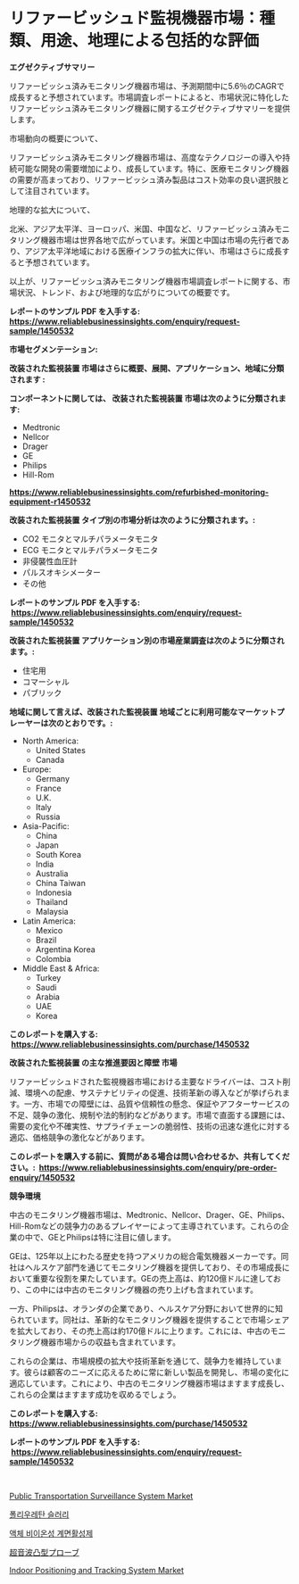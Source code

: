 <p><h1>リファービッシュド監視機器市場：種類、用途、地理による包括的な評価</h1></p><p><strong>エグゼクティブサマリー</strong></p>
<p><p>リファービッシュ済みモニタリング機器市場は、予測期間中に5.6％のCAGRで成長すると予想されています。市場調査レポートによると、市場状況に特化したリファービッシュ済みモニタリング機器に関するエグゼクティブサマリーを提供します。</p><p>市場動向の概要について、</p><p>リファービッシュ済みモニタリング機器市場は、高度なテクノロジーの導入や持続可能な開発の需要増加により、成長しています。特に、医療モニタリング機器の需要が高まっており、リファービッシュ済み製品はコスト効率の良い選択肢として注目されています。</p><p>地理的な拡大について、</p><p>北米、アジア太平洋、ヨーロッパ、米国、中国など、リファービッシュ済みモニタリング機器市場は世界各地で広がっています。米国と中国は市場の先行者であり、アジア太平洋地域における医療インフラの拡大に伴い、市場はさらに成長すると予想されています。</p><p>以上が、リファービッシュ済みモニタリング機器市場調査レポートに関する、市場状況、トレンド、および地理的な広がりについての概要です。</p></p>
<p><strong>レポートのサンプル PDF を入手する: <a href="https://www.reliablebusinessinsights.com/enquiry/request-sample/1450532">https://www.reliablebusinessinsights.com/enquiry/request-sample/1450532</a></strong></p>
<p><strong>市場セグメンテーション:</strong></p>
<p><strong> 改装された監視装置 市場はさらに概要、展開、アプリケーション、地域に分類されます :</strong></p>
<p><strong>コンポーネントに関しては、 改装された監視装置 市場は次のように分類されます: &nbsp;</strong></p>
<p><ul><li>Medtronic</li><li>Nellcor</li><li>Drager</li><li>GE</li><li>Philips</li><li>Hill-Rom</li></ul></p>
<p><strong><a href="https://www.reliablebusinessinsights.com/refurbished-monitoring-equipment-r1450532">https://www.reliablebusinessinsights.com/refurbished-monitoring-equipment-r1450532</a></strong></p>
<p><strong> 改装された監視装置 タイプ別の市場分析は次のように分類されます。:</strong></p>
<p><ul><li>CO2 モニタとマルチパラメータモニタ</li><li>ECG モニタとマルチパラメータモニタ</li><li>非侵襲性血圧計</li><li>パルスオキシメーター</li><li>その他</li></ul></p>
<p><strong>レポートのサンプル PDF を入手する: &nbsp;<a href="https://www.reliablebusinessinsights.com/enquiry/request-sample/1450532">https://www.reliablebusinessinsights.com/enquiry/request-sample/1450532</a></strong></p>
<p><strong> 改装された監視装置 アプリケーション別の市場産業調査は次のように分類されます。:</strong></p>
<p><ul><li>住宅用</li><li>コマーシャル</li><li>パブリック</li></ul></p>
<p><strong>地域に関して言えば、改装された監視装置 地域ごとに利用可能なマーケットプレーヤーは次のとおりです。:</strong></p>
<p><ul>
    <li>
        North America:
        <ul>
            <li>United States</li>
            <li>Canada</li>
        </ul>
    </li>
    <li>
        Europe:
        <ul>
            <li>Germany</li>
            <li>France</li>
            <li>U.K.</li>
            <li>Italy</li>
            <li>Russia</li>
        </ul>
    </li>
    <li>
        Asia-Pacific:
        <ul>
            <li>China</li>
            <li>Japan</li>
            <li>South Korea</li>
            <li>India</li>
            <li>Australia</li>
            <li>China Taiwan</li>
            <li>Indonesia</li>
            <li>Thailand</li>
            <li>Malaysia</li>
        </ul>
    </li>
    <li>
        Latin America:
        <ul>
            <li>Mexico</li>
            <li>Brazil</li>
            <li>Argentina Korea</li>
            <li>Colombia</li>
        </ul>
    </li>
    <li>
        Middle East & Africa:
        <ul>
            <li>Turkey</li>
            <li>Saudi</li>
            <li>Arabia</li>
            <li>UAE</li>
            <li>Korea</li>
        </ul>
    </li>
    </ul></p>
<p><strong>このレポートを購入する: &nbsp;<a href="https://www.reliablebusinessinsights.com/purchase/1450532">https://www.reliablebusinessinsights.com/purchase/1450532</a></strong></p>
<p><strong>改装された監視装置 の主な推進要因と障壁 市場</strong></p>
<p><p>リファービッシュドされた監視機器市場における主要なドライバーは、コスト削減、環境への配慮、サステナビリティの促進、技術革新の導入などが挙げられます。一方、市場での障壁には、品質や信頼性の懸念、保証やアフターサービスの不足、競争の激化、規制や法的制約などがあります。市場で直面する課題には、需要の変化や不確実性、サプライチェーンの脆弱性、技術の迅速な進化に対する適応、価格競争の激化などがあります。</p></p>
<p><strong>このレポートを購入する前に、質問がある場合は問い合わせるか、共有してください。:&nbsp; <a href="https://www.reliablebusinessinsights.com/enquiry/pre-order-enquiry/1450532">https://www.reliablebusinessinsights.com/enquiry/pre-order-enquiry/1450532</a></strong></p>
<p><strong>競争環境</strong></p>
<p><p>中古のモニタリング機器市場は、Medtronic、Nellcor、Drager、GE、Philips、Hill-Romなどの競争力のあるプレイヤーによって主導されています。これらの企業の中で、GEとPhilipsは特に注目に値します。</p><p>GEは、125年以上にわたる歴史を持つアメリカの総合電気機器メーカーです。同社はヘルスケア部門を通じてモニタリング機器を提供しており、その市場成長において重要な役割を果たしています。GEの売上高は、約120億ドルに達しており、この中には中古のモニタリング機器の売り上げも含まれています。</p><p>一方、Philipsは、オランダの企業であり、ヘルスケア分野において世界的に知られています。同社は、革新的なモニタリング機器を提供することで市場シェアを拡大しており、その売上高は約170億ドルに上ります。これには、中古のモニタリング機器市場からの収益も含まれています。</p><p>これらの企業は、市場規模の拡大や技術革新を通じて、競争力を維持しています。彼らは顧客のニーズに応えるために常に新しい製品を開発し、市場の変化に適応しています。これにより、中古のモニタリング機器市場はますます成長し、これらの企業はますます成功を収めるでしょう。</p></p>
<p><strong>このレポートを購入する: &nbsp; <a href="https://www.reliablebusinessinsights.com/purchase/1450532">https://www.reliablebusinessinsights.com/purchase/1450532</a></strong></p>
<p><strong>レポートのサンプル PDF を入手する: &nbsp;<a href="https://www.reliablebusinessinsights.com/enquiry/request-sample/1450532">https://www.reliablebusinessinsights.com/enquiry/request-sample/1450532</a></strong><strong></strong></p>
<p>&nbsp;</p>
<p><p><a href="https://github.com/gamblestampleyjenny50m5sl6/Market-Research-Report-List-2/blob/main/public-transportation-surveillance-system-market.md">Public Transportation Surveillance System Market</a></p><p><a href="https://github.com/crfsywufhm81415/Market-Research-Report-List-2/blob/main/779548486552.md">폴리우레탄 슬러리</a></p><p><a href="https://github.com/vs10l4sfg5c/Market-Research-Report-List-2/blob/main/389658786553.md">액체 비이온성 계면활성제</a></p><p><a href="https://github.com/tubbs463/Market-Research-Report-List-1/blob/main/830472094914.md">超音波凸型プローブ</a></p><p><a href="https://github.com/nicholepatriciadoylenwnrjr0/Market-Research-Report-List-2/blob/main/indoor-positioning-and-tracking-system-market.md">Indoor Positioning and Tracking System Market</a></p></p>